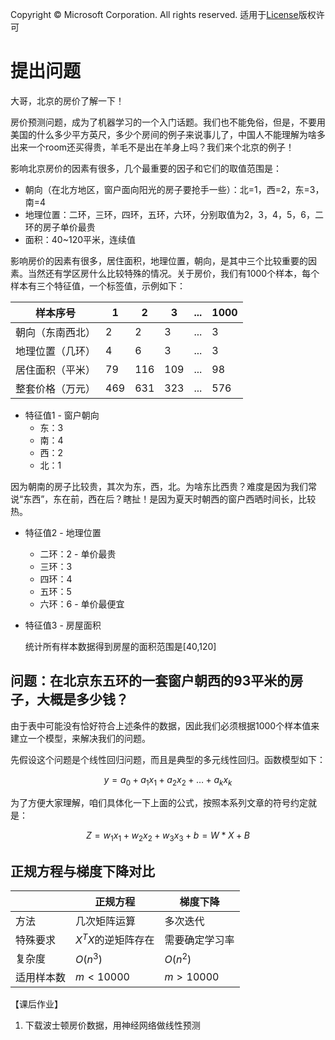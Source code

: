 Copyright © Microsoft Corporation. All rights reserved.
  适用于[License](https://github.com/Microsoft/ai-edu/blob/master/LICENSE.md)版权许可

# 提出问题

大哥，北京的房价了解一下！

房价预测问题，成为了机器学习的一个入门话题。我们也不能免俗，但是，不要用美国的什么多少平方英尺，多少个房间的例子来说事儿了，中国人不能理解为啥多出来一个room还买得贵，羊毛不是出在羊身上吗？我们来个北京的例子！

影响北京房价的因素有很多，几个最重要的因子和它们的取值范围是：

- 朝向（在北方地区，窗户面向阳光的房子要抢手一些）：北=1，西=2，东=3，南=4
- 地理位置：二环，三环，四环，五环，六环，分别取值为2，3，4，5，6，二环的房子单价最贵
- 面积：40~120平米，连续值


影响房价的因素有很多，居住面积，地理位置，朝向，是其中三个比较重要的因素。当然还有学区房什么比较特殊的情况。关于房价，我们有1000个样本，每个样本有三个特征值，一个标签值，示例如下：

|样本序号|1|2|3|...|1000|
|---|---|----|---|--|--|
|朝向（东南西北）|2|2|3|...|3|
|地理位置（几环）|4|6|3|...|3|
|居住面积（平米）|79|116|109|...|98|
|整套价格（万元）|469|631|323|...|576|

- 特征值1 - 窗户朝向
  - 东：3
  - 南：4
  - 西：2
  - 北：1

因为朝南的房子比较贵，其次为东，西，北。为啥东比西贵？难度是因为我们常说“东西”，东在前，西在后？瞎扯！是因为夏天时朝西的窗户西晒时间长，比较热。

- 特征值2 - 地理位置
  - 二环：2 - 单价最贵
  - 三环：3
  - 四环：4
  - 五环：5
  - 六环：6 - 单价最便宜

- 特征值3 - 房屋面积

  统计所有样本数据得到房屋的面积范围是[40,120]


## 问题：在北京东五环的一套窗户朝西的93平米的房子，大概是多少钱？

由于表中可能没有恰好符合上述条件的数据，因此我们必须根据1000个样本值来建立一个模型，来解决我们的问题。

先假设这个问题是个线性回归问题，而且是典型的多元线性回归。函数模型如下：

$$y=a_0+a_1x_1+a_2x_2+\dots+a_kx_k$$

为了方便大家理解，咱们具体化一下上面的公式，按照本系列文章的符号约定就是：

$$ 
Z = w_1x_1+w_2x_2+w_3x_3+b = W*X + B
$$


## 正规方程与梯度下降对比

||正规方程|梯度下降|
|---|-----|-----|
|方法|几次矩阵运算|多次迭代|
|特殊要求|$X^TX$的逆矩阵存在|需要确定学习率|
|复杂度|$O(n^3)$|$O(n^2)$|
|适用样本数|$m<10000$|$m>10000$|

【课后作业】

1. 下载波士顿房价数据，用神经网络做线性预测